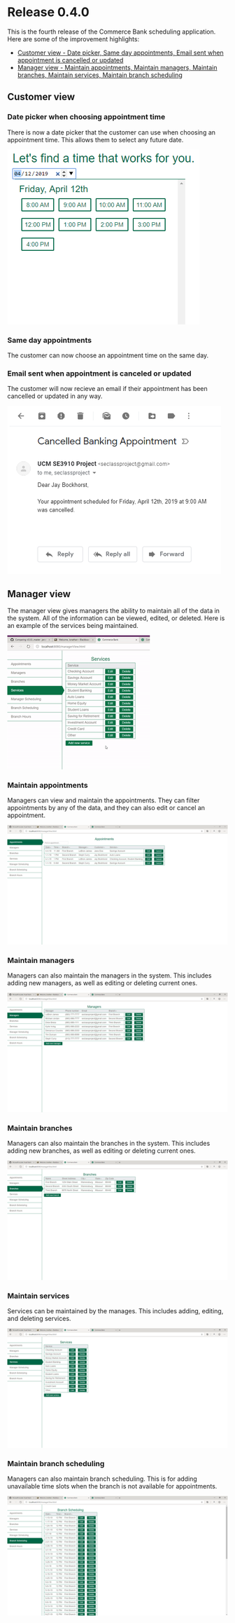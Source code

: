 # Release 0.4.0

This is the fourth release of the Commerce Bank scheduling application. Here are some of the improvement highlights:

- [Customer view - Date picker, Same day appointments, Email sent when appointment is cancelled or updated](#customer-improvements)
- [Manager view - Maintain appointments, Maintain managers, Maintain branches, Maintain services, Maintain branch scheduling](#customer-improvements)

## Customer view

### Date picker when choosing appointment time

There is now a date picker that the customer can use when choosing an appointment time. This allows them to select any future date.

![cancelEmail](assets/v0_4/datePicker_0_4.png)

### Same day appointments

The customer can now choose an appointment time on the same day. 

### Email sent when appointment is canceled or updated
The customer will now recieve an email if their appointment has been cancelled or updated in any way. 

![cancelEmail](assets/v0_4/cancelEmail_0_4.png)

## Manager view

The manager view gives managers the ability to maintain all of the data in the system. All of the information can be viewed, edited, or deleted. Here is an example of the services being maintained.

![maintainServices](assets/v0_4/maintainServices_0_4.gif)

### Maintain appointments

Managers can view and maintain the appointments. They can filter appointments by any of the data, and they can also edit or cancel an appointment.

![appointments](assets/v0_4/appointments_0_4.png)

### Maintain managers

Managers can also maintain the managers in the system. This includes adding new managers, as well as editing or deleting current ones.

![managers](assets/v0_4/managers_0_4.png)

### Maintain branches

Managers can also maintain the branches in the system. This includes adding new branches, as well as editing or deleting current ones.

![branches](assets/v0_4/branches_0_4.png)

### Maintain services

Services can be maintained by the manages. This includes adding, editing, and deleting services.

![services](assets/v0_4/services_0_4.png)

### Maintain branch scheduling

Managers can also maintain branch scheduling. This is for adding unavailable time slots when the branch is not available for appointments.

![services](assets/v0_4/branchScheduling_0_4.png)